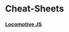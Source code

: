 # Cheat-Sheets

### [Locomotive JS](https://github.com/VrushankBardolia/Cheat-Sheets/blob/main/locomotive-js.md)
